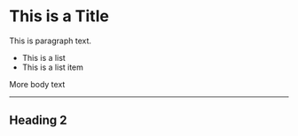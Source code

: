 <!--
title: This Is A Post 1
date: 2020-01-03
-->

# This is a Title

This is paragraph text.

- This is a list
- This is a list item

More body text

---

## Heading 2
